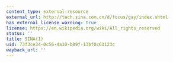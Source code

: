 ```yaml
---
content_type: external-resource
external_url: http://tech.sina.com.cn/d/focus/gay/index.shtml
has_external_license_warning: true
license: https://en.wikipedia.org/wiki/All_rights_reserved
status: ''
title: SINA(1)
uid: 73f3ce34-0c56-4a10-b09f-13bf0c61123c
wayback_url: ''
---
```

